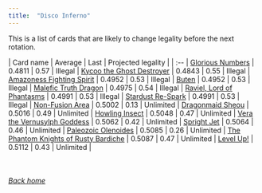 ```yaml
---
title:  "Disco Inferno"
---
```


This is a list of cards that are likely to change legality before the next rotation.

| Card name | Average | Last | Projected legality |
| :-- |
[Glorious Numbers](https://db.ygoprodeck.com/card/?search=Glorious%20Numbers) | 0.4811 | 0.57 | Illegal |
[Kycoo the Ghost Destroyer](https://db.ygoprodeck.com/card/?search=Kycoo%20the%20Ghost%20Destroyer) | 0.4843 | 0.55 | Illegal |
[Amazoness Fighting Spirit](https://db.ygoprodeck.com/card/?search=Amazoness%20Fighting%20Spirit) | 0.4952 | 0.53 | Illegal |
[Buten](https://db.ygoprodeck.com/card/?search=Buten) | 0.4952 | 0.53 | Illegal |
[Malefic Truth Dragon](https://db.ygoprodeck.com/card/?search=Malefic%20Truth%20Dragon) | 0.4975 | 0.54 | Illegal |
[Raviel, Lord of Phantasms](https://db.ygoprodeck.com/card/?search=Raviel,%20Lord%20of%20Phantasms) | 0.4991 | 0.53 | Illegal |
[Stardust Re-Spark](https://db.ygoprodeck.com/card/?search=Stardust%20Re-Spark) | 0.4991 | 0.53 | Illegal |
[Non-Fusion Area](https://db.ygoprodeck.com/card/?search=Non-Fusion%20Area) | 0.5002 | 0.13 | Unlimited |
[Dragonmaid Sheou](https://db.ygoprodeck.com/card/?search=Dragonmaid%20Sheou) | 0.5016 | 0.49 | Unlimited |
[Howling Insect](https://db.ygoprodeck.com/card/?search=Howling%20Insect) | 0.5048 | 0.47 | Unlimited |
[Vera the Vernusylph Goddess](https://db.ygoprodeck.com/card/?search=Vera%20the%20Vernusylph%20Goddess) | 0.5062 | 0.42 | Unlimited |
[Spright Jet](https://db.ygoprodeck.com/card/?search=Spright%20Jet) | 0.5064 | 0.46 | Unlimited |
[Paleozoic Olenoides](https://db.ygoprodeck.com/card/?search=Paleozoic%20Olenoides) | 0.5085 | 0.26 | Unlimited |
[The Phantom Knights of Rusty Bardiche](https://db.ygoprodeck.com/card/?search=The%20Phantom%20Knights%20of%20Rusty%20Bardiche) | 0.5087 | 0.47 | Unlimited |
[Level Up!](https://db.ygoprodeck.com/card/?search=Level%20Up!) | 0.5112 | 0.43 | Unlimited |

<br>

###### [Back home](index)